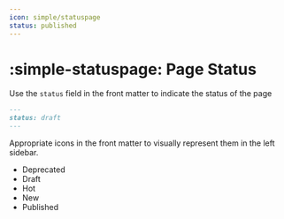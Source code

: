 ```yaml
---
icon: simple/statuspage
status: published
---
```


# :simple-statuspage: Page Status

Use the `status` field in the front matter to indicate the status of the page

``` md title="Example"
---
status: draft
---
```

Appropriate icons in the front matter to visually represent them in the left sidebar.

- <span class="md-ellipsis"> Deprecated <span class="md-status md-status--deprecated" title="WIll be removed soon"> </span> </span>
- <span class="md-ellipsis"> Draft <span class="md-status md-status--draft" title="Draft - work in progress"> </span> </span>
- <span class="md-ellipsis"> Hot <span class="md-status md-status--hot" title="Page under construction"> </span> </span>
- <span class="md-ellipsis"> New <span class="md-status md-status--new" title="Newly created page"> </span> </span>
- <span class="md-ellipsis"> Published <span class="md-status md-status--published" title="Page is complete and published"> </span> </span>
